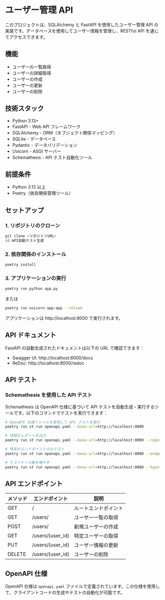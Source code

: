 # ユーザー管理 API

このプロジェクトは、SQLAlchemy と FastAPI を使用したユーザー管理 API の実装です。データベースを使用してユーザー情報を管理し、RESTful API を通じてアクセスできます。

## 機能

- ユーザーの一覧取得
- ユーザーの詳細取得
- ユーザーの作成
- ユーザーの更新
- ユーザーの削除

## 技術スタック

- Python 3.13+
- FastAPI - Web API フレームワーク
- SQLAlchemy - ORM（オブジェクト関係マッピング）
- SQLite - データベース
- Pydantic - データバリデーション
- Uvicorn - ASGI サーバー
- Schemathesis - API テスト自動化ツール

## 前提条件

- Python 3.13 以上
- Poetry（依存関係管理ツール）

## セットアップ

### 1. リポジトリのクローン

```bash
git clone <リポジトリURL>
cd API自動テスト生成
```

### 2. 依存関係のインストール

```bash
poetry install
```

### 3. アプリケーションの実行

```bash
poetry run python app.py
```

または

```bash
poetry run uvicorn app:app --reload
```

アプリケーションは http://localhost:8000 で実行されます。

## API ドキュメント

FastAPI の自動生成されたドキュメントは以下の URL で確認できます：

- Swagger UI: http://localhost:8000/docs
- ReDoc: http://localhost:8000/redoc

## API テスト

### Schemathesis を使用した API テスト

Schemathesis は OpenAPI 仕様に基づいて API テストを自動生成・実行するツールです。以下のコマンドでテストを実行できます：

```bash
# OpenAPI 仕様ファイルを使用して API テストを実行
poetry run st run openapi.yaml --base-url=http://localhost:8000

# 詳細なレポートを出力
poetry run st run openapi.yaml --base-url=http://localhost:8000 --report

# 特定のエンドポイントのみテスト
poetry run st run openapi.yaml --base-url=http://localhost:8000 --endpoint "/users/"

# テストケース数を増やす
poetry run st run openapi.yaml --base-url=http://localhost:8000 --hypothesis-max-examples=100
```

## API エンドポイント

| メソッド | エンドポイント | 説明 |
|---------|--------------|------|
| GET | / | ルートエンドポイント |
| GET | /users/ | ユーザー一覧の取得 |
| POST | /users/ | 新規ユーザーの作成 |
| GET | /users/{user_id} | 特定ユーザーの取得 |
| PUT | /users/{user_id} | ユーザー情報の更新 |
| DELETE | /users/{user_id} | ユーザーの削除 |

## OpenAPI 仕様

OpenAPI 仕様は `openapi.yaml` ファイルで定義されています。この仕様を使用して、クライアントコードの生成やテストの自動化が可能です。
